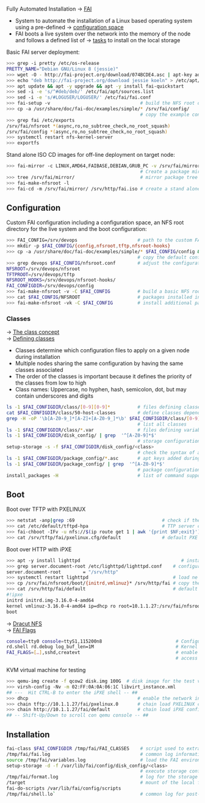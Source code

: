 Fully Automated Installation → [FAI](http://fai-project.org/)

* System to automate the installation of a Linux based operating system using a pre-defined → [configuration space](http://fai-project.org/fai-guide/#_a_id_c3_a_the_configuration_space_and_its_subdirectories)  
* FAI boots a live system over the network into the memory of the node and follows a defined list of → [tasks](http://fai-project.org/fai-guide/#tasks) to install on the local storage 

Basic FAI server deployment:

```bash
>>> grep -i pretty /etc/os-release 
PRETTY_NAME="Debian GNU/Linux 8 (jessie)"
>>> wget -O - http://fai-project.org/download/074BCDE4.asc | apt-key add -
>>> echo "deb http://fai-project.org/download jessie koeln" > /etc/apt/sources.list.d/fai.list
>>> apt update && apt -y upgrade && apt -y install fai-quickstart
>>> sed -i -e 's/^#deb/deb/' /etc/fai/apt/sources.list
>>> sed -i -e 's/#LOGUSER/LOGUSER/' /etc/fai/fai.conf
>>> fai-setup -v                                 # build the NFS root directory in /srv/fai/nfsroot
>>> cp -a /usr/share/doc/fai-doc/examples/simple/* /srv/fai/config/
                                                 # copy the example configiration space
>>> grep fai /etc/exports                                                                                                           
/srv/fai/nfsroot *(async,ro,no_subtree_check,no_root_squash)
/srv/fai/config *(async,ro,no_subtree_check,no_root_squash)
>>> systemctl restart nfs-kernel-server
>>> exportfs 
```

Stand alone ISO CD images for off-line deployment on target node:

```bash
>>> fai-mirror -c LINUX,AMD64,FAIBASE,DEBIAN,GRUB_PC -v /srv/fai/mirror | tee /var/log/fai-mirror.log
                                                 # Create a package mirror for a FAI CD
>>> tree /srv/fai/mirror/                        # mirror package tree 
>>> fai-make-nfsroot -l
>>> fai-cd -m /srv/fai/mirror/ /srv/http/fai.iso # create a stand alone FAI CD for offline deployment
```

## Configuration

Custom FAI configuration including a configuration space, an NFS root directory for the live system and the boot configuration:

```bash
>>> FAI_CONFIG=/srv/devops                      # path to the custom FAI configuration
>>> mkdir -p $FAI_CONFIG/{config,nfsroot,tftp,nfsroot-hooks} 
>>> cp -a /usr/share/doc/fai-doc/examples/simple/* $FAI_CONFIG/config && cp -r /etc/fai/* $FAI_CONFIG/
                                                # copy the default configuration
>>> grep devops $FAI_CONFIG/nfsroot.conf        # adjust the configuration to custom path
NFSROOT=/srv/devops/nfsroot
TFTPROOT=/srv/devops/tftp
NFSROOT_HOOKS=/srv/devops/nfsroot-hooks/
FAI_CONFIGDIR=/srv/devops/config
>>> fai-make-nfsroot -v -C $FAI_CONFIG          # build a basic NFS root
>>> cat $FAI_CONFIG/NFSROOT                     # packages installed into the NFS root
>>> fai-make-nfsroot -vk -C $FAI_CONFIG         # install additional packages after modifing the above file
```

### Classes

→ [The class concept](http://fai-project.org/fai-guide/#_a_id_classc_a_the_class_concept)  
→ [Defining classes](http://fai-project.org/fai-guide/#defining%20classes)

* Classes determine which configuration files to apply on a given node during installation
* Multiple nodes sharing the same configuration by having the same classes associated
* The order of the classes is important because it defines the priority of the classes from low to high
* Class names: Uppercase, no hyphen, hash, semicolon, dot, but may contain underscores and digits

```bash
ls -1 $FAI_CONFIGDIR/class/[0-9][0-9]*          # files defining classes
cat $FAI_CONFIGDIR/class/50-host-classes        # define classes depending on the host name
grep -H -oP '\b[A-Z0-9_]*[A-Z]+[A-Z0-9_]*\b' $FAI_CONFIGDIR/class/[0-9][0-9]* | cut -d: -f2 | sort | uniq
                                                # list all classes
ls -1 $FAI_CONFIGDIR/class/*.var                # files defining variables
ls -1 $FAI_CONFIGDIR/disk_config/ | grep  '^[A-Z0-9]*$'
                                                # storage configuration files
setup-storage -s -f $FAI_CONFIGDIR/disk_config/<class>
                                                # check the syntax of a storage configuration
ls -1 $FAI_CONFIGDIR/package_config/*.asc       # apt keys added during deployment
ls -1 $FAI_CONFIGDIR/package_config/ | grep  '^[A-Z0-9]*$'
                                                # package configuration files
install_packages -H                             # list of command supported in package configuration
```

## Boot

Boot over TFTP with PXELINUX

```bash
>>> netstat -anp|grep :69                                # check if the TFTP server is listening
>>> cat /etc/default/tftpd-hpa                           # TTP server configuration
>>> fai-chboot -IFv -u nfs://$(ip route get 1 | awk '{print $NF;exit}')/srv/fai/config default 
>>> cat /srv/tftp/fai/pxelinux.cfg/default               # default PXE configuration
```

Boot over HTTP with iPXE

```bash
>>> apt -y install lighttpd                                     # install a web-server
>>> grep server.document-root /etc/lighttpd/lighttpd.conf    # configure the document root
server.document-root        = "/srv/http"
>>> systemctl restart lighttpd                               # load ne configuration
>>> cp /srv/fai/nfsroot/boot/{initrd,vmlinuz}* /srv/http/fai # copy the kernel and init RAM disk
>>> cat /srv/http/fai/default                                # default iPXE configuration
#!ipxe
initrd initrd.img-3.16.0-4-amd64 
kernel vmlinuz-3.16.0-4-amd64 ip=dhcp ro root=10.1.1.27:/srv/fai/nfsroot aufs FAI_FLAGS=verbose,sshd,createvt FAI_CONFIG_SRC=nfs://10.1.1.27/srv/fai/config FAI_ACTION=install
boot
```

→ [Dracut NFS](https://www.kernel.org/pub/linux/utils/boot/dracut/dracut.html#_nfs)  
→ [FAI Flags](http://fai-project.org/fai-guide/#_a_id_faiflags_a_fai_flags)  

```bash
console=tty0 console=ttyS1,115200n8                           # Configure the serial console
rd.shell rd.debug log_buf_len=1M                              # Kernel debugging
FAI_FLAGS=[…],sshd,createvt                                   # enable SSH login during deployment
                                                              # access another console with ALT-F2, and ALT-F3
```

KVM virtual machine for testing

```bash
>>> qemu-img create -f qcow2 disk.img 100G  # disk image for the test virtual machine
>>> virsh-config -Nv -m 02:FF:0A:0A:06:1C libvirt_instance.xml
## ---  Hit CTRL-B to enter the iPXE shell -- ##
>>> dhcp                                        # enable the network interface
>>> chain tftp://10.1.1.27/fai/pxelinux.0       # chain load PXELINUX confgiuration from the FAI server using TFTP
>>> chain http://10.1.1.27/fai/default          # chain load iPXE configuration from the FAI server over HTTP
## -- Shift-Up/Down to scroll con qemu console -- ##
```

## Installation


```bash
fai-class $FAI_CONFIGDIR /tmp/fai/FAI_CLASSES    # script used to extract class definition from configuration
/tmp/fai/fai.log                                 # common log information from the $FAI_NFSROOT/usr/sbin/fai 
source /tmp/fai/variables.log                    # load the FAI environment
setup-storage -d -f /var/lib/fai/config/disk_config/<class>
                                                 # execute storage configuration
/tmp/fai/format.log                              # log for the storage configuration
/target                                          # mount of the local file-systems
fai-do-scripts /var/lib/fai/config/scripts       
/tmp/fai/shell.lo`                               # common log for post-installation scripts
```
